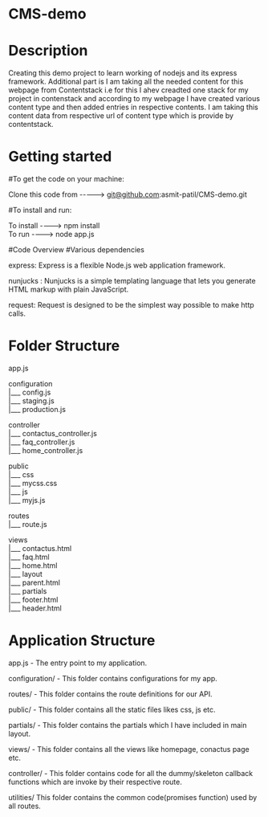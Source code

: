 # CMS-demo
# Description
Creating this demo project to learn working of nodejs and its express framework. Additional part is I am taking all the needed content for this webpage from Contentstack i.e for this I ahev creadted one stack for my project in contenstack and according to my webpage I have created various content type and then added entries in respective contents. I am taking this content data from respective url of content type which is provide by contentstack.

# Getting started

#To get the code on your machine:

Clone this code from -----> git@github.com:asmit-patil/CMS-demo.git   

#To install and run:

To install ----> npm install     
To run ----> node app.js

#Code Overview
#Various dependencies

express: Express is a flexible Node.js web application framework.

nunjucks : Nunjucks is a simple templating language that lets you generate HTML markup with plain JavaScript.

request: Request is designed to be the simplest way possible to make http calls.

# Folder Structure

app.js                                                                                                                

configuration                                                                                                                
   |___ config.js  
   |___ staging.js    
   |___ production.js   

controller    
   |___ contactus_controller.js    
   |___ faq_controller.js     
   |___ home_controller.js     

public   
   |___ css    
          |___ mycss.css    
   |___ js      
          |___ myjs.js  
          
routes  
  |___ route.js   

views   
  |___ contactus.html   
  |___ faq.html  
  |___ home.html   
  |___ layout      
        |___ parent.html   
  |___ partials   
        |___ footer.html   
        |___ header.html   
  

# Application Structure

app.js - The entry point to my application.

configuration/ - This folder contains configurations for my app.

routes/ - This folder contains the route definitions for our API.

public/ - This folder contains all the static files likes css, js etc.

partials/ - This folder contains the partials which I have included in main layout.

views/ - This folder contains all the views like homepage, conactus page etc.

controller/ - This folder contains code for all the dummy/skeleton callback functions which are invoke by their respective route. 

utilities/ This folder contains the common code(promises function) used by all routes.

